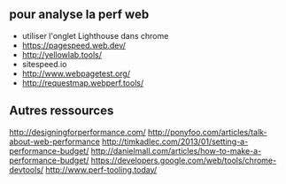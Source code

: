 ## pour analyse la perf web

- utiliser l'onglet Lighthouse dans chrome
- https://pagespeed.web.dev/
- http://yellowlab.tools/
- sitespeed.io
- http://www.webpagetest.org/
- http://requestmap.webperf.tools/

## Autres ressources

http://designingforperformance.com/
http://ponyfoo.com/articles/talk-about-web-performance
http://timkadlec.com/2013/01/setting-a-performance-budget/
http://danielmall.com/articles/how-to-make-a-performance-budget/
https://developers.google.com/web/tools/chrome-devtools/
http://www.perf-tooling.today/
